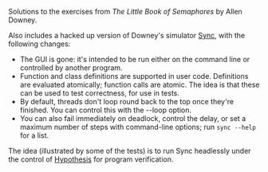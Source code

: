 Solutions to the exercises from _The Little Book of Semaphores_ by Allen Downey.

Also includes a hacked up version of Downey's simulator
[Sync](https://github.com/AllenDowney/Swampy), with the following changes:

 - The GUI is gone: it's intended to be run either on the command line or
   controlled by another program.
 - Function and class definitions are supported in user code. Definitions are
   evaluated atomically; function calls are atomic. The idea is that these can
   be used to test correctness, for use in tests.
 - By default, threads don't loop round back to the top once they're finished.
   You can control this with the --loop option.
 - You can also fail immediately on deadlock, control the delay, or set a
   maximum number of steps with command-line options; run `sync --help` for a
   list.

The idea (illustrated by some of the tests) is to run Sync headlessly under the
control of [Hypothesis](https://hypothesis.works) for program verification.

